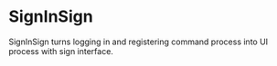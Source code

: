 # SignInSign
SignInSign turns logging in and registering command process into UI process with sign interface.
